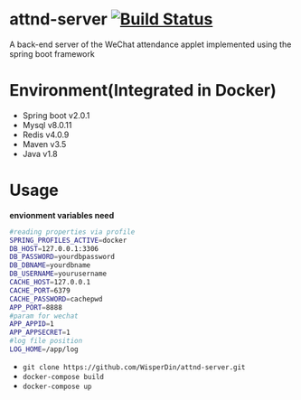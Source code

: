 # attnd-server [![Build Status](https://travis-ci.org/WisperDin/attnd-server.svg?branch=master)](https://travis-ci.org/WisperDin/attnd-server)
A back-end server of the WeChat attendance applet implemented using the spring boot framework

# Environment(Integrated in Docker)
- Spring boot v2.0.1
- Mysql v8.0.11
- Redis v4.0.9
- Maven v3.5
- Java v1.8

# Usage
**envionment variables need**
```sh
#reading properties via profile
SPRING_PROFILES_ACTIVE=docker 
DB_HOST=127.0.0.1:3306
DB_PASSWORD=yourdbpassword
DB_DBNAME=yourdbname
DB_USERNAME=yourusername
CACHE_HOST=127.0.0.1
CACHE_PORT=6379
CACHE_PASSWORD=cachepwd
APP_PORT=8888
#param for wechat 
APP_APPID=1
APP_APPSECRET=1
#log file position
LOG_HOME=/app/log
```

- `git clone https://github.com/WisperDin/attnd-server.git`
- `docker-compose build`
- `docker-compose up`
